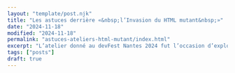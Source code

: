 ```yaml
---
layout: "template/post.njk"
title: "Les astuces derrière «&nbsp;l’Invasion du HTML mutant&nbsp;»"
date: "2024-11-18"
modified: "2024-11-18"
permalink: "astuces-ateliers-html-mutant/index.html"
excerpt: "L’atelier donné au devFest Nantes 2024 fut l’occasion d’explorer des astuces méconnues&nbsp;— que je partage avec plaisir&nbsp;!"
tags: ["posts"]
draft: true
---
```

